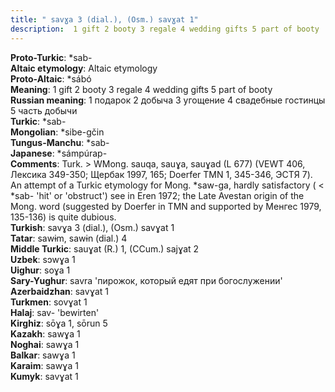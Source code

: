 ```yaml
---
title: " savɣa 3 (dial.), (Osm.) savɣat 1"
description:  1 gift 2 booty 3 regale 4 wedding gifts 5 part of booty
---
```


<strong>Proto-Turkic</strong>:  *sab-<br>
<strong>Altaic etymology</strong>:  Altaic etymology<br>
<strong> Proto-Altaic</strong>:  *sábó<br>
<strong>Meaning</strong>:  1 gift 2 booty 3 regale 4 wedding gifts 5 part of booty<br>
<strong>Russian meaning</strong>:  1 подарок 2 добыча 3 угощение 4 свадебные гостинцы 5 часть добычи<br>
<strong>Turkic</strong>:  *sab-<br>
<strong>Mongolian</strong>:  *sibe-gčin<br>
<strong>Tungus-Manchu</strong>:  *sab-<br>
<strong>Japanese</strong>:  *sámpúrap-<br>
<strong>Comments</strong>:  Turk. > WMong. sauqa, sauɣa, sauɣad (L 677) (VEWT 406, Лексика 349-350; Щербак 1997, 165; Doerfer TMN 1, 345-346, ЭСТЯ 7). An attempt of a Turkic etymology for Mong. *saw-ga, hardly satisfactory ( < *sab- 'hit' or 'obstruct') see in Eren 1972; the Late Avestan origin of the Mong. word (suggested by Doerfer in TMN and supported by Менгес 1979, 135-136) is quite dubious.<br>
<strong>Turkish</strong>:  savɣa 3 (dial.), (Osm.) savɣat 1<br>
<strong>Tatar</strong>:  sawɨm, sawɨn (dial.) 4<br>
<strong>Middle Turkic</strong>:  sauɣat (R.) 1, (CCum.) sajɣat 2<br>
<strong>Uzbek</strong>:  sɔwɣa 1<br>
<strong>Uighur</strong>:  soɣa 1<br>
<strong>Sary-Yughur</strong>:  savra 'пирожок, который едят при богослужении'<br>
<strong>Azerbaidzhan</strong>:  savɣat 1<br>
<strong>Turkmen</strong>:  sovɣat 1<br>
<strong>Halaj</strong>:  sav- 'bewirten'<br>
<strong>Kirghiz</strong>:  sōɣa 1, sōrun 5<br>
<strong>Kazakh</strong>:  sawɣa 1<br>
<strong>Noghai</strong>:  sawɣa 1<br>
<strong>Balkar</strong>:  sawɣa 1<br>
<strong>Karaim</strong>:  sawɣa 1<br>
<strong>Kumyk</strong>:  savɣat 1<br>


